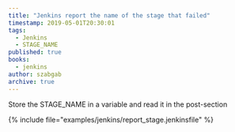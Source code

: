 ```yaml
---
title: "Jenkins report the name of the stage that failed"
timestamp: 2019-05-01T20:30:01
tags:
  - Jenkins
  - STAGE_NAME
published: true
books:
  - jenkins
author: szabgab
archive: true
---
```



Store the STAGE_NAME in a variable and read it in the post-section

{% include file="examples/jenkins/report_stage.jenkinsfile" %}

